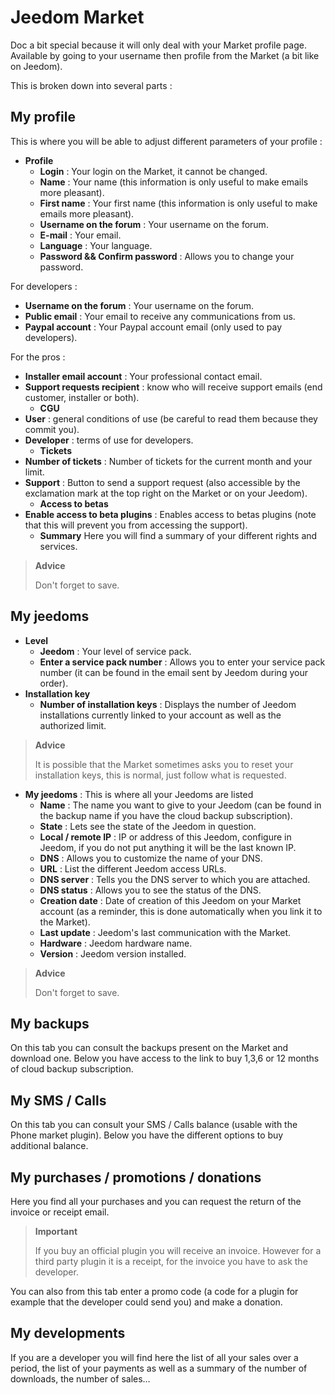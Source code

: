 # Jeedom Market


Doc a bit special because it will only deal with your Market profile page.
Available by going to your username then profile from the Market (a bit like on Jeedom).

This is broken down into several parts :

## My profile

This is where you will be able to adjust different parameters of your profile :

- **Profile**
    - **Login** : Your login on the Market, it cannot be changed.
    - **Name** : Your name (this information is only useful to make emails more pleasant).
    - **First name** : Your first name (this information is only useful to make emails more pleasant).
    - **Username on the forum** : Your username on the forum.
    - **E-mail** : Your email.
    - **Language** : Your language.
    - **Password &amp;&amp; Confirm password** : Allows you to change your password.

For developers :
- **Username on the forum** : Your username on the forum.
- **Public email** : Your email to receive any communications from us.
- **Paypal account** : Your Paypal account email (only used to pay developers).

For the pros :
- **Installer email account** : Your professional contact email.
- **Support requests recipient** : know who will receive support emails (end customer, installer or both).
    - **CGU**
- **User** : general conditions of use (be careful to read them because they commit you).
- **Developer** : terms of use for developers.
    - **Tickets**
- **Number of tickets** : Number of tickets for the current month and your limit.
- **Support** : Button to send a support request (also accessible by the exclamation mark at the top right on the Market or on your Jeedom).
    - **Access to betas**
- **Enable access to beta plugins** : Enables access to betas plugins (note that this will prevent you from accessing the support).
    - **Summary** Here you will find a summary of your different rights and services.

> **Advice**
>
> Don&#39;t forget to save.

## My jeedoms

- **Level**
    - **Jeedom** : Your level of service pack.
    - **Enter a service pack number** : Allows you to enter your service pack number (it can be found in the email sent by Jeedom during your order).
- **Installation key**
    - **Number of installation keys** : Displays the number of Jeedom installations currently linked to your account as well as the authorized limit.

> **Advice**
>
> It is possible that the Market sometimes asks you to reset your installation keys, this is normal, just follow what is requested.

- **My jeedoms** : This is where all your Jeedoms are listed
    - **Name** : The name you want to give to your Jeedom (can be found in the backup name if you have the cloud backup subscription).
    - **State** : Lets see the state of the Jeedom in question.
    - **Local / remote IP** : IP or address of this Jeedom, configure in Jeedom, if you do not put anything it will be the last known IP.
    - **DNS** : Allows you to customize the name of your DNS.
    - **URL** : List the different Jeedom access URLs.
    - **DNS server** : Tells you the DNS server to which you are attached.
    - **DNS status** : Allows you to see the status of the DNS.
    - **Creation date** : Date of creation of this Jeedom on your Market account (as a reminder, this is done automatically when you link it to the Market).
    - **Last update** : Jeedom&#39;s last communication with the Market.
    - **Hardware** : Jeedom hardware name.
    - **Version** : Jeedom version installed.

> **Advice**
>
> Don&#39;t forget to save.

## My backups

On this tab you can consult the backups present on the Market and download one. Below you have access to the link to buy 1,3,6 or 12 months of cloud backup subscription.

## My SMS / Calls

On this tab you can consult your SMS / Calls balance (usable with the Phone market plugin). Below you have the different options to buy additional balance.

## My purchases / promotions / donations

Here you find all your purchases and you can request the return of the invoice or receipt email.

> **Important**
>
> If you buy an official plugin you will receive an invoice. However for a third party plugin it is a receipt, for the invoice you have to ask the developer.

You can also from this tab enter a promo code (a code for a plugin for example that the developer could send you) and make a donation.

## My developments

If you are a developer you will find here the list of all your sales over a period, the list of your payments as well as a summary of the number of downloads, the number of sales…
